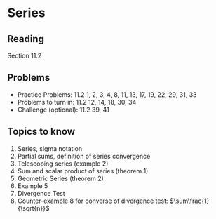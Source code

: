 # Series

## Reading

Section 11.2

## Problems

- Practice Problems: 11.2 1, 2, 3, 4, 8, 11, 13, 17, 19, 22, 29, 31, 33
- Problems to turn in: 11.2 12, 14, 18, 30, 34
- Challenge (optional): 11.2 39, 41

## Topics to know

1. Series, sigma notation
2. Partial sums, definition of series convergence
3. Telescoping series (example 2)
4. Sum and scalar product of series (theorem 1)
5. Geometric Series (theorem 2)
6. Example 5
7. Divergence Test
8. Counter-example 8 for converse of divergence test: $\sum\frac{1}{\sqrt{n}}$
